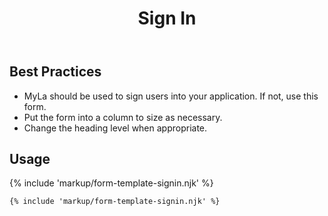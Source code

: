 ﻿---
title: Sign In
summary: The Sign In block allows the user to sign into an application.
tags: form-templates
layout: guide
eleventyNavigation:
  key: Sign In
  parent: Form Templates
  order: 8
  excerpt: The Sign In block allows the user to sign into an application.
  img: /img/illustrations/illus-sign-in.svg
---

## Best Practices

- MyLa should be used to sign users into your application. If not, use this form.
- Put the form into a column to size as necessary.
- Change the heading level when appropriate.

## Usage

{% include 'markup/form-template-signin.njk' %}

``` html
{% include 'markup/form-template-signin.njk' %}
```
